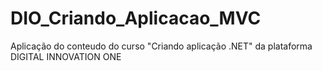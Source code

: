 # DIO_Criando_Aplicacao_MVC
Aplicação do conteudo do curso "Criando aplicação .NET" da plataforma DIGITAL INNOVATION ONE
